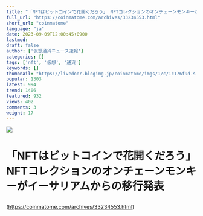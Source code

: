 ```yaml
---
title: "「NFTはビットコインで花開くだろう」 NFTコレクションのオンチェーンモンキーがイーサリアムからの移行発表 : 仮想通貨ニュース速報 － 仮想通貨まとめNews"
full_url: "https://coinmatome.com/archives/33234553.html"
short_url: "coinmatome"
language: "ja"
date: 2023-09-09T12:00:45+0900
lastmod: 
draft: false
author: ['仮想通貨ニュース速報']
categories: []
tags: ['nft', '仮想', '通貨']
keywords: []
thumbnail: "https://livedoor.blogimg.jp/coinmatome/imgs/1/c/1c176f9d-s.jpg"
popular: 1303
latest: 994
trend: 1406
featured: 932
views: 402
comments: 3
weight: 17
---
```


![](https://livedoor.blogimg.jp/coinmatome/imgs/1/c/1c176f9d-s.jpg)

<h1 class='article-title-k entry-title'> <p class='article-title-name'> 「NFTはビットコインで花開くだろう」 NFTコレクションのオンチェーンモンキーがイーサリアムからの移行発表 </p> </h1> 

(https://coinmatome.com/archives/33234553.html)
